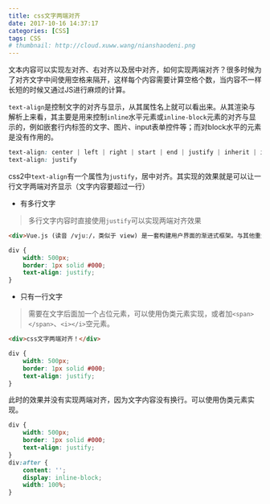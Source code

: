 ```yaml
---
title: css文字两端对齐
date: 2017-10-16 14:37:17
categories: [CSS]
tags: CSS
# thumbnail: http://cloud.xuww.wang/nianshaodeni.png
---
```


文本内容可以实现左对齐、右对齐以及居中对齐，如何实现两端对齐？很多时候为了对齐文字中间使用空格来隔开，这样每个内容需要计算空格个数，当内容不一样长短的时候又通过JS进行麻烦的计算。

`text-align`是控制文字的对齐与显示，从其属性名上就可以看出来。从其渲染与解析上来看，其主要是用来控制`inline`水平元素或`inline-block`元素的对齐与显示的，例如嵌套行内标签的文字、图片、input表单控件等；而对block水平的元素是没有作用的。

```css
text-align: center | left | right | start | end | justify | inherit | initial | unset
text-align: justify
```
css2中`text-align`有一个属性为`justify`，居中对齐。其实现的效果就是可以让一行文字两端对齐显示（文字内容要超过一行）
<!-- more -->
* 有多行文字
> 多行文字内容时直接使用`justify`可以实现两端对齐效果

```html
<div>Vue.js (读音 /vjuː/，类似于 view) 是一套构建用户界面的渐进式框架。与其他重量级框架不同的是，Vue 采用自底向上增量开发的设计。Vue 的核心库只关注视图层，它不仅易于上手，还便于与第三方库或既有项目整合。另一方面，当与单文件组件和 Vue 生态系统支持的库结合使用时，Vue 也完全能够为复杂的单页应用程序提供驱动。</div>
```
```css
div {
    width: 500px;
    border: 1px solid #000;
    text-align: justify;
}
```

* 只有一行文字

> 需要在文字后面加一个占位元素，可以使用伪类元素实现，或者加`<span></span>`、`<i></i>`空元素。

```html
<div>css文字两端对齐！</div>
```
```css
div {
    width: 500px;
    border: 1px solid #000;
    text-align: justify;
}
```

此时的效果并没有实现两端对齐，因为文字内容没有换行。可以使用伪类元素实现。
```css
div {
    width: 500px;
    border: 1px solid #000;
    text-align: justify;
}
div:after {
    content: '';   
    display: inline-block;
    width: 100%;
}
```

